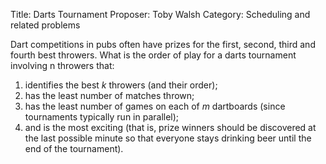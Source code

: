 Title:    Darts Tournament
Proposer: Toby Walsh
Category: Scheduling and related problems

 
Dart competitions in pubs often have prizes for the first, second, third and fourth best throwers. What is the order of play for a darts tournament involving n throwers that: 

1. identifies the best $k$ throwers (and their order); 
2. has the least number of matches thrown; 
3. has the least number of games on each of $m$ dartboards (since tournaments typically run in parallel); 
4. and is the most exciting (that is, prize winners should be discovered at the last possible minute so that everyone stays drinking beer until the end of the tournament). 
